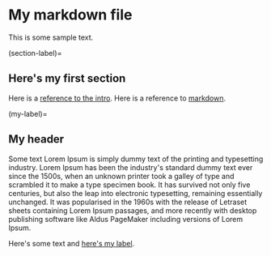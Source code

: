 # My markdown file

This is some sample text.

(section-label)=
## Here's my first section

Here is a [reference to the intro](intro.md). Here is a reference to [markdown](mymarkdownfile.md).

(my-label)=
## My header

Some text Lorem Ipsum is simply dummy text of the printing and typesetting industry. Lorem Ipsum has been the industry's standard dummy text ever since the 1500s, when an unknown printer took a galley of type and scrambled it to make a type specimen book. It has survived not only five centuries, but also the leap into electronic typesetting, remaining essentially unchanged. It was popularised in the 1960s with the release of Letraset sheets containing Lorem Ipsum passages, and more recently with desktop publishing software like Aldus PageMaker including versions of Lorem Ipsum.


Here's some text and [here's my label](markdown-notebooks.md). 